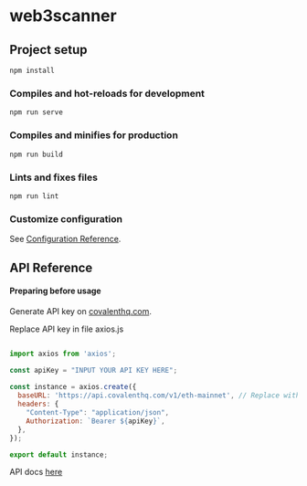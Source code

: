 # web3scanner

## Project setup
```
npm install
```

### Compiles and hot-reloads for development
```
npm run serve
```

### Compiles and minifies for production
```
npm run build
```

### Lints and fixes files
```
npm run lint
```



### Customize configuration
See [Configuration Reference](https://cli.vuejs.org/config/).

## API Reference

#### Preparing before usage

Generate API key on [covalenthq.com](https://www.covalenthq.com/).

Replace API key in file axios.js

```js

import axios from 'axios';

const apiKey = "INPUT YOUR API KEY HERE";
    
const instance = axios.create({
  baseURL: 'https://api.covalenthq.com/v1/eth-mainnet', // Replace with your API base URL
  headers: {
    "Content-Type": "application/json",
    Authorization: `Bearer ${apiKey}`,
  },
});

export default instance;

```

API docs [here](https://www.covalenthq.com/docs/unified-api/catalog/)
